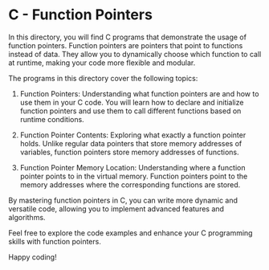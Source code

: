 # C - Function Pointers

In this directory, you will find C programs that demonstrate the usage of function pointers. Function pointers are pointers that point to functions instead of data. They allow you to dynamically choose which function to call at runtime, making your code more flexible and modular.

The programs in this directory cover the following topics:

1. Function Pointers: Understanding what function pointers are and how to use them in your C code. You will learn how to declare and initialize function pointers and use them to call different functions based on runtime conditions.

2. Function Pointer Contents: Exploring what exactly a function pointer holds. Unlike regular data pointers that store memory addresses of variables, function pointers store memory addresses of functions.

3. Function Pointer Memory Location: Understanding where a function pointer points to in the virtual memory. Function pointers point to the memory addresses where the corresponding functions are stored.

By mastering function pointers in C, you can write more dynamic and versatile code, allowing you to implement advanced features and algorithms.

Feel free to explore the code examples and enhance your C programming skills with function pointers.

Happy coding!
